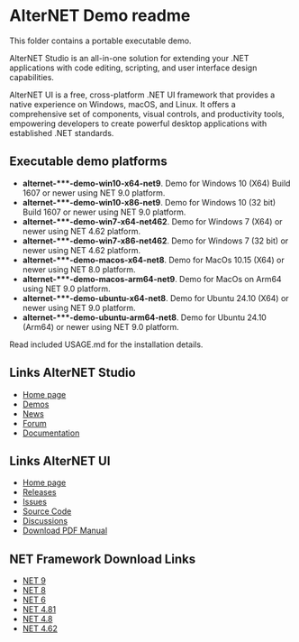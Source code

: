 # AlterNET Demo readme

This folder contains a portable executable demo.

AlterNET Studio is an all-in-one solution for extending your .NET applications with 
code editing, scripting, and user interface design capabilities.

AlterNET UI is a free, cross-platform .NET UI framework that provides a native experience 
on Windows, macOS, and Linux. It offers a comprehensive set of components, visual controls, 
and productivity tools, empowering developers to create powerful desktop applications with established .NET standards.

## Executable demo platforms

- <b>alternet-***-demo-win10-x64-net9</b>. Demo for Windows 10 (X64) Build 1607 or newer using NET 9.0 platform.
- <b>alternet-***-demo-win10-x86-net9</b>. Demo for Windows 10 (32 bit) Build 1607 or newer using NET 9.0 platform.
- <b>alternet-***-demo-win7-x64-net462</b>. Demo for Windows 7 (X64) or newer using NET 4.62 platform.
- <b>alternet-***-demo-win7-x86-net462</b>. Demo for Windows 7 (32 bit) or newer using NET 4.62 platform.
- <b>alternet-***-demo-macos-x64-net8</b>. Demo for MacOs 10.15 (X64) or newer using NET 8.0 platform.
- <b>alternet-***-demo-macos-arm64-net9</b>. Demo for MacOs on Arm64 using NET 9.0 platform.
- <b>alternet-***-demo-ubuntu-x64-net8</b>. Demo for Ubuntu 24.10 (X64) or newer using NET 9.0 platform.
- <b>alternet-***-demo-ubuntu-arm64-net8</b>. Demo for Ubuntu 24.10 (Arm64) or newer using NET 9.0 platform.

Read included USAGE.md for the installation details.

## Links AlterNET Studio

- [Home page](https://www.alternetsoft.com/)
- [Demos](https://www.alternetsoft.com/demos)
- [News](https://www.alternetsoft.com/blog)
- [Forum](https://forum.alternetsoft.com/)
- [Documentation](https://docs.alternetsoft.com/introduction/getting-started.html)

## Links AlterNET UI
- [Home page](https://www.alternet-ui.com/)
- [Releases](https://github.com/alternetsoft/AlternetUI/releases)
- [Issues](https://github.com/alternetsoft/AlternetUI/issues)
- [Source Code](https://github.com/alternetsoft/AlternetUI)
- [Discussions](https://github.com/alternetsoft/AlternetUI/discussions)
- [Download PDF Manual](https://docs.alternet-ui.com/pdf/alternet-ui-manual.pdf)

## NET Framework Download Links

- [NET 9](https://dotnet.microsoft.com/en-us/download/dotnet/9.0)
- [NET 8](https://dotnet.microsoft.com/en-us/download/dotnet/8.0)
- [NET 6](https://dotnet.microsoft.com/en-us/download/dotnet/6.0)
- [NET 4.81](https://dotnet.microsoft.com/en-us/download/dotnet-framework/net481)
- [NET 4.8](https://dotnet.microsoft.com/en-us/download/dotnet-framework/net48)
- [NET 4.62](https://dotnet.microsoft.com/en-us/download/dotnet-framework/net462)